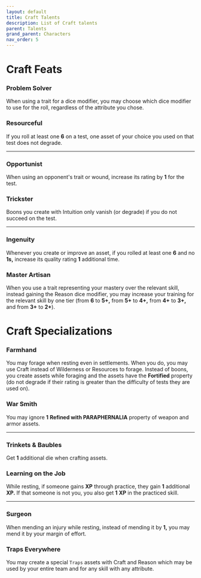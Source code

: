 ```yaml
---
layout: default
title: Craft Talents
description: List of Craft talents
parent: Talents
grand_parent: Characters
nav_order: 5
---
```


# Craft Feats

### Problem Solver

When using a trait for a dice modifier, you may choose which dice modifier to use for the roll, regardless of the attribute you chose.

### Resourceful

If you roll at least one **6** on a test, one asset of your choice you used on that test does not degrade.

---

### Opportunist

When using an opponent's trait or wound, increase its rating by **1** for the test.

### Trickster

Boons you create with Intuition only vanish (or degrade) if you do not succeed on the test.

---

### Ingenuity

Whenever you create or improve an asset, if you rolled at least one **6** and no **1s,** increase its quality rating **1** additional time.

### Master Artisan

When you use a trait representing your mastery over the relevant skill, instead gaining the Reason dice modifier, you may increase your training for the relevant skill by one tier (from **6** to **5+,** from **5+** to **4+,** from **4+** to **3+,** and from **3+** to **2+**).



# Craft Specializations

### Farmhand

You may forage when resting even in settlements. When you do, you may use Craft instead of Wilderness or Resources to forage. Instead of boons, you create assets while foraging and the assets have the **Fortified** property (do not degrade if their rating is greater than the difficulty of tests they are used on).

### War Smith

You may ignore **1** **Refined with PARAPHERNALIA** property of weapon and armor assets.

---

### Trinkets & Baubles

Get **1** additional die when crafting assets.

### Learning on the Job

While resting, if someone gains **XP** through practice, they gain **1** additional **XP.** If that someone is not you, you also get **1** **XP** in the practiced skill.

---

### Surgeon

When mending an injury while resting, instead of mending it by **1,** you may mend it by your margin of effort.

### Traps Everywhere

You may create a special `Traps` assets with Craft and Reason which may be used by your entire team and for any skill with any attribute.

